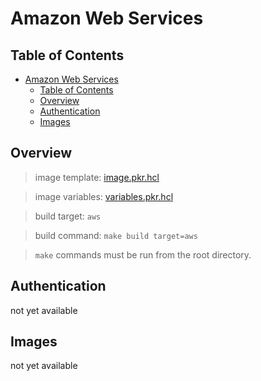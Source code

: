 # Amazon Web Services

## Table of Contents

- [Amazon Web Services](#amazon-web-services)
  - [Table of Contents](#table-of-contents)
  - [Overview](#overview)
  - [Authentication](#authentication)
  - [Images](#images)

## Overview

> image template: [image.pkr.hcl](image.pkr.hcl)

> image variables: [variables.pkr.hcl](variables.pkr.hcl)

> build target: `aws`

> build command: `make build target=aws`

> `make` commands must be run from the root directory.

## Authentication

not yet available

## Images

not yet available
